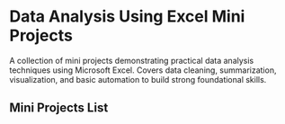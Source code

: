# Data Analysis Using Excel Mini Projects

A collection of mini projects demonstrating practical data analysis techniques using Microsoft Excel. Covers data cleaning, summarization, visualization, and basic automation to build strong foundational skills.

## Mini Projects List
